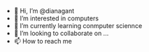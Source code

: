 - 👋 Hi, I’m @dianagant
- 👀 I’m interested in computers
- 🌱 I’m currently learning conmputer sciennce
- 💞️ I’m looking to collaborate on ...
- 📫 How to reach me 

<!---
dianagant/dianagant is a ✨ special ✨ repository because its `README.md` (this file) appears on your GitHub profile.
You can click the Preview link to take a look at your changes.
--->
